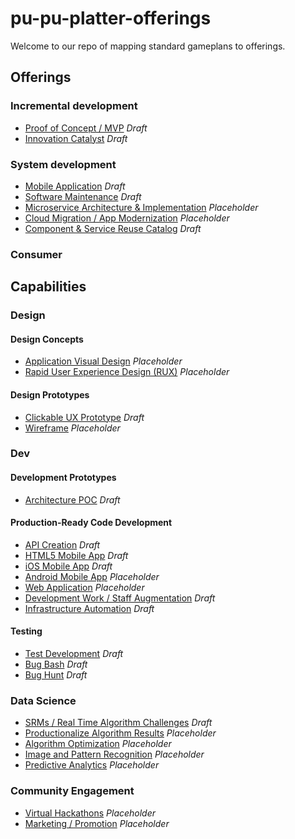 # pu-pu-platter-offerings
Welcome to our repo of mapping standard gameplans to offerings.
## Offerings

### Incremental development
- [Proof of Concept / MVP](/app-mvp/README.md) *Draft*
- [Innovation Catalyst](/innovation-offering/README.md) *Draft*

### System development
- [Mobile Application](/mobile-app-dev/README.md) *Draft*
- [Software Maintenance](/software-maintenance/README.md) *Draft*
- [Microservice Architecture & Implementation](/microservice-architecture/README.md) *Placeholder*
- [Cloud Migration / App Modernization](/cloud-migration/README.md) *Placeholder*
- [Component & Service Reuse Catalog](/reuse-catalog/README.md) *Draft*

### Consumer

## Capabilities

### Design

#### Design Concepts
- [Application Visual Design](/app-visual-design/README.md) *Placeholder*
- [Rapid User Experience Design (RUX)](/rapid-ux/README.md) *Placeholder*

#### Design Prototypes
- [Clickable UX Prototype](/clickable-ux-prototype/README.md) *Draft*
- [Wireframe](/wireframe/README.md) *Placeholder*

### Dev

#### Development Prototypes
- [Architecture POC](/architecture-poc/README.md) *Draft*

#### Production-Ready Code Development

- [API Creation](/api-creation-app/README.md) *Draft*
- [HTML5 Mobile App](/html5-mobile-app/README.md) *Draft*
- [iOS Mobile App](/ios-mobile-app/README.md) *Draft*
- [Android Mobile App](/android-mobile-app/README.md) *Placeholder*
- [Web Application](/web-app/README.md) *Placeholder*
- [Development Work / Staff Augmentation](/dev-augmentation/README.md) *Draft*
- [Infrastructure Automation](/infrastructure-automation/README.md) *Draft*

#### Testing
- [Test Development](/test-development/README.md) *Draft*
- [Bug Bash](/bug-bash/README.md) *Draft*
- [Bug Hunt](/bug-hunt/README.md) *Draft*

### Data Science
- [SRMs / Real Time Algorithm Challenges](/srms/README.md) *Draft*
- [Productionalize Algorithm Results](/datascience-to-code/README.md) *Placeholder*
- [Algorithm Optimization](/algo-optimization/README.md) *Placeholder*
- [Image and Pattern Recognition](/image-recognition/README.md) *Placeholder*
- [Predictive Analytics](/predictive-analytics/README.md) *Placeholder*

### Community Engagement
- [Virtual Hackathons](/virtual-hackathons/README.md) *Placeholder*
- [Marketing / Promotion](/marketing-promotion/README.md) *Placeholder*
